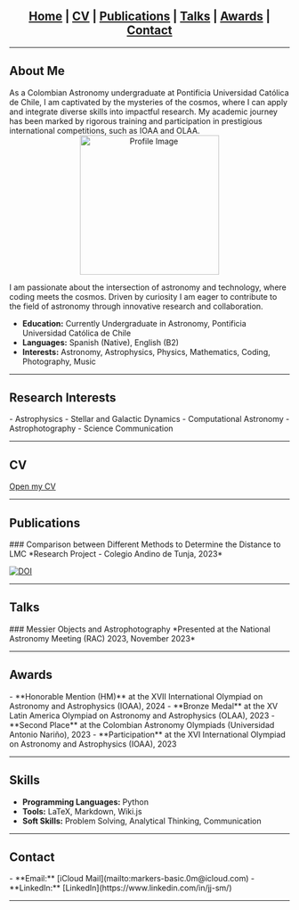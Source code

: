 <head>
    <link rel="shortcut icon" type="image/png" href="favicon.png?">
    <link rel="apple-touch-icon" href="/resources/images/favicon.png"> <!-- Optional, for iOS devices -->
    <link href="https://cdnjs.cloudflare.com/ajax/libs/font-awesome/6.0.0-beta3/css/all.min.css" rel="stylesheet"> <!-- Font Awesome CDN -->
</head>

<div style="text-align: center;">    
    <h2>
        <a href="#home">Home</a> | 
        <a href="#cv">CV</a> | 
        <a href="#publications">Publications</a> | 
        <a href="#talks">Talks</a> | 
        <a href="#awards">Awards</a> | 
        <a href="#contact">Contact</a>
    </h2>
</div>

---

## <i class="fas fa-globe"></i> About Me
<div id="home"></div>
As a Colombian Astronomy undergraduate at Pontificia Universidad Católica de Chile, I am captivated by the mysteries of the cosmos, where I can apply and integrate diverse skills into impactful research. My academic journey has been marked by rigorous training and participation in prestigious international competitions, such as IOAA and OLAA.

<div style="text-align: center;">
    <img src="resources/images/pfp.jpg" alt="Profile Image" style="width: 250px; border-radius: 0%;">
</div>

I am passionate about the intersection of astronomy and technology, where coding meets the cosmos. Driven by curiosity I am eager to contribute to the field of astronomy through innovative research and collaboration.

- **Education:** Currently Undergraduate in Astronomy, Pontificia Universidad Católica de Chile
- **Languages:** Spanish (Native), English (B2)
- **Interests:** Astronomy, Astrophysics, Physics, Mathematics, Coding, Photography, Music

---

## <i class="fas fa-brain"></i> Research Interests
<div id="publications"></div>
- Astrophysics
- Stellar and Galactic Dynamics
- Computational Astronomy
- Astrophotography
- Science Communication

---

## <i class="fas fa-file-alt"></i> CV
<div id="cv"></div>
<a href="jj-sm.github.io/About-me/resources/docs/CV__EN___Private_.pdf" target="_blank">Open my CV</a>

---

## <i class="fas fa-book"></i> Publications
<div id="publications"></div>
### Comparison between Different Methods to Determine the Distance to LMC
*Research Project - Colegio Andino de Tunja, 2023*

[![DOI](https://zenodo.org/badge/DOI/10.5281/zenodo.13894141.svg)](https://doi.org/10.5281/zenodo.13894141)

---

## <i class="fas fa-comments"></i> Talks
<div id="talks"></div>
### Messier Objects and Astrophotography
*Presented at the National Astronomy Meeting (RAC) 2023, November 2023*

---

## <i class="fas fa-medal"></i> Awards
<div id="awards"></div>
- **Honorable Mention (HM)** at the XVII International Olympiad on Astronomy and Astrophysics (IOAA), 2024
- **Bronze Medal** at the XV Latin America Olympiad on Astronomy and Astrophysics (OLAA), 2023
- **Second Place** at the Colombian Astronomy Olympiads (Universidad Antonio Nariño), 2023
- **Participation** at the XVI International Olympiad on Astronomy and Astrophysics (IOAA), 2023
  
---

## <i class="fas fa-tools"></i> Skills

- **Programming Languages:** Python
- **Tools:** LaTeX, Markdown, Wiki.js
- **Soft Skills:** Problem Solving, Analytical Thinking, Communication

---

## <i class="fas fa-envelope"></i> Contact
<div id="contact"></div>
- **Email:** [iCloud Mail](mailto:markers-basic.0m@icloud.com)
- **LinkedIn:** [LinkedIn](https://www.linkedin.com/in/jj-sm/) <!-- Replace with your LinkedIn profile link -->

---

<!-- Optional: Add a footer with links to social media or additional resources -->
